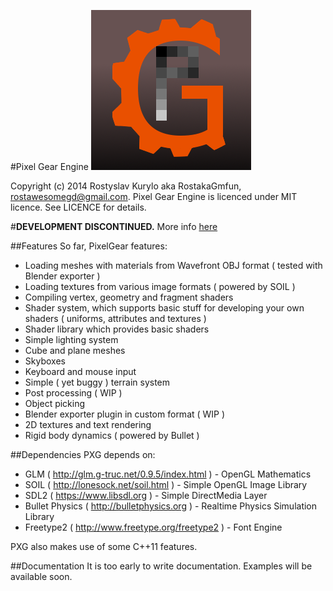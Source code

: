 #Pixel Gear Engine
![PixelGear Engine Logo](Logo.png)

Copyright (c) 2014 Rostyslav Kurylo aka RostakaGmfun, <rostawesomegd@gmail.com>.
Pixel Gear Engine is licenced under MIT licence. See LICENCE for details.

#**DEVELOPMENT DISCONTINUED.** More info [here](http://rostakagmfun.github.io/pxg-engine-design.html)

##Features
So far, PixelGear features:
* Loading meshes with materials from Wavefront OBJ format ( tested with Blender exporter )
* Loading textures from various image formats ( powered by SOIL )
* Compiling vertex, geometry and fragment shaders
* Shader system, which supports basic stuff for developing your own shaders ( uniforms, attributes and textures )
* Shader library which provides basic shaders
* Simple lighting system
* Cube and plane meshes
* Skyboxes
* Keyboard and mouse input
* Simple ( yet buggy ) terrain system
* Post processing ( WIP )
* Object picking
* Blender exporter plugin in custom format ( WIP )
* 2D textures and text rendering
* Rigid body dynamics ( powered by Bullet )

##Dependencies
PXG depends on:
* GLM ( <http://glm.g-truc.net/0.9.5/index.html> ) - OpenGL Mathematics
* SOIL ( <http://lonesock.net/soil.html> ) - Simple OpenGL Image Library
* SDL2 ( <https://www.libsdl.org> ) - Simple DirectMedia Layer
* Bullet Physics ( <http://bulletphysics.org> ) - Realtime Physics Simulation Library
* Freetype2 ( <http://www.freetype.org/freetype2> ) - Font Engine

PXG also makes use of some C++11 features.

##Documentation
It is too early to write documentation. Examples will be available soon.
